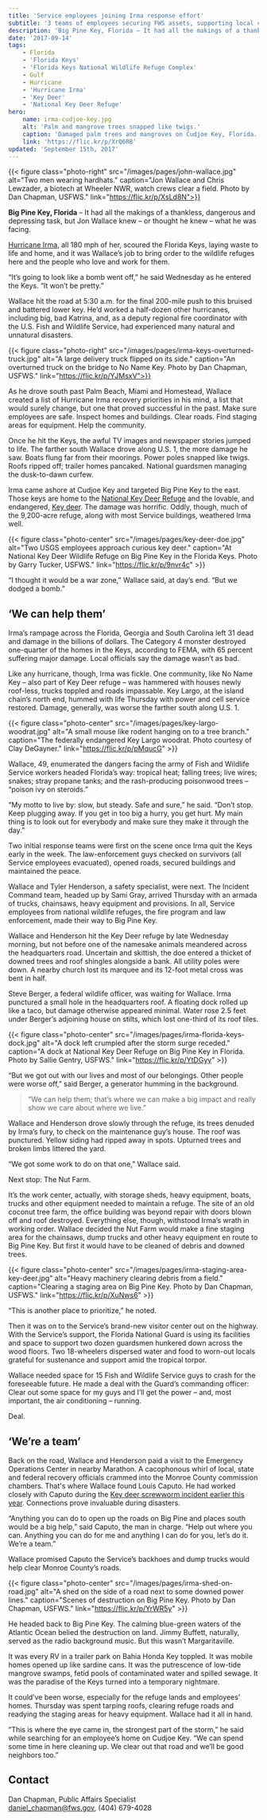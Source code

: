 ```yaml
---
title: 'Service employees joining Irma response effort'
subtitle: '3 teams of employees securing FWS assets, supporting local citizens and communities in Florida'
description: 'Big Pine Key, Florida – It had all the makings of a thankless, dangerous and depressing task, but Jon Wallace knew – or thought he knew – what he was facing.'
date: '2017-09-14'
tags:
    - Florida
    - 'Florida Keys'
    - 'Florida Keys National Wildlife Refuge Complex'
    - Gulf
    - Hurricane
    - 'Hurricane Irma'
    - 'Key Deer'
    - 'National Key Deer Refuge'
hero:
    name: irma-cudjoe-key.jpg
    alt: 'Palm and mangrove trees snapped like twigs.'
    caption: 'Damaged palm trees and mangroves on Cudjoe Key, Florida. Photo by Glenn Fawcett, U.S. Customs and Border Protection.'
    link: 'https://flic.kr/p/XrQ6RB'
updated: 'September 15th, 2017'
---
```


{{< figure class="photo-right" src="/images/pages/john-wallace.jpg" alt="Two men wearing hardhats." caption="Jon Wallace and Chris Lewzader, a biotech at Wheeler NWR, watch crews clear a field. Photo by Dan Chapman, USFWS." link="https://flic.kr/p/XsLd8N">}} 

**Big Pine Key, Florida** – It had all the makings of a thankless, dangerous and depressing task, but Jon Wallace knew – or thought he knew – what he was facing.

[Hurricane Irma](https://www.fws.gov/hurricane/irma), all 180 mph of her, scoured the Florida Keys, laying waste to life and home, and it was Wallace’s job to bring order to the wildlife refuges here and the people who love and work for them.

“It’s going to look like a bomb went off,” he said Wednesday as he entered the Keys. “It won’t be pretty.”

Wallace hit the road at 5:30 a.m. for the final 200-mile push to this bruised and battered lower key. He’d worked a half-dozen other hurricanes, including big, bad Katrina, and, as a deputy regional fire coordinator with the U.S. Fish and Wildlife Service, had experienced many natural and unnatural disasters.

{{< figure class="photo-right" src="/images/pages/irma-keys-overturned-truck.jpg" alt="A large delivery truck flipped on its side." caption="An overturned truck on the bridge to No Name Key. Photo by Dan Chapman, USFWS." link="https://flic.kr/p/YJMsxV">}} 

As he drove south past Palm Beach, Miami and Homestead, Wallace created a list of Hurricane Irma recovery priorities in his mind, a list that would surely change, but one that proved successful in the past. Make sure employees are safe. Inspect homes and buildings. Clear roads. Find staging areas for equipment. Help the community.

Once he hit the Keys, the awful TV images and newspaper stories jumped to life. The farther south Wallace drove along U.S. 1, the more damage he saw. Boats flung far from their moorings. Power poles snapped like twigs. Roofs ripped off; trailer homes pancaked. National guardsmen managing the dusk-to-dawn  curfew.

Irma came ashore at Cudjoe Key and targeted Big Pine Key to the east. Those keys are home to the [National Key Deer Refuge](https://www.fws.gov/refuge/National_Key_Deer_Refuge/) and the lovable, and endangered, [Key deer](https://www.fws.gov/refuge/National_Key_Deer_Refuge/wildlife_and_habitat/key_deer.html). The damage was horrific. Oddly, though, much of the 9,200-acre refuge, along with most Service buildings, weathered Irma well.

{{< figure class="photo-center" src="/images/pages/key-deer-doe.jpg" alt="Two USGS employees approach curious key deer." caption="At National Key Deer Wildlife Refuge on Big Pine Key in the Florida Keys.  Photo by Garry Tucker, USFWS." link="https://flic.kr/p/9nvr4c" >}}

“I thought it would be a war zone,” Wallace said, at day’s end. “But we dodged a bomb.”

## ‘We can help them’

Irma’s rampage across the Florida, Georgia and South Carolina left 31 dead and damage in the billions of dollars. The Category 4 monster destroyed one-quarter of the homes in the Keys, according to FEMA, with 65 percent suffering major damage. Local officials say the damage wasn’t as bad.

Like any hurricane, though, Irma was fickle. One community, like No Name Key – also part of Key Deer refuge – was hammered with houses newly roof-less, trucks toppled and roads impassable. Key Largo, at the island chain’s north end, hummed with life Thursday with power and cell service restored. Damage, generally, was worse the farther south along U.S. 1.

{{< figure class="photo-center" src="/images/pages/key-largo-woodrat.jpg" alt="A small mouse like rodent hanging on to a tree branch." caption="The federally endangered Key Largo woodrat. Photo courtesy of Clay DeGayner." link="https://flic.kr/p/pMqucG" >}}

Wallace, 49, enumerated the dangers facing the army of Fish and Wildlife Service workers headed Florida’s way: tropical heat; falling trees; live wires; snakes; stray propane tanks;  and the rash-producing poisonwood trees – “poison ivy on steroids.”

“My motto to live by: slow, but steady. Safe and sure,” he said. “Don’t stop. Keep plugging away. If you get in too big a hurry, you get hurt. My main thing is to look out for everybody and make sure they make it through the day.”

Two initial response teams were first on the scene once Irma quit the Keys early in the week. The law-enforcement guys checked on survivors (all Service employees evacuated), opened roads, secured buildings and maintained the peace.

Wallace and Tyler Henderson, a safety specialist, were next. The Incident Command team, headed up by Sami Gray, arrived Thursday with an armada of trucks, chainsaws, heavy equipment and provisions. In all, Service employees from national wildlife refuges, the fire program and law enforcement, made their way to Big Pine Key.

Wallace and Henderson hit the Key Deer refuge by late Wednesday morning, but not before one of the namesake animals meandered across the headquarters road. Uncertain and skittish, the doe entered a thicket of downed trees and roof shingles alongside a bank. All utility poles were down. A nearby church lost its marquee and its 12-foot metal cross was bent in half.

Steve Berger, a federal wildlife officer, was waiting for Wallace. Irma punctured a small hole in the headquarters roof. A floating dock rolled up like a taco, but damage otherwise appeared minimal. Water rose 2.5 feet under Berger’s adjoining house on stilts, which lost one-third of its roof tiles.

{{< figure class="photo-center" src="/images/pages/irma-florida-keys-dock.jpg" alt="A dock left crumpled after the storm surge receded." caption="A dock at National Key Deer Refuge on Big Pine Key in Florida.  Photo by Sallie Gentry, USFWS." link="https://flic.kr/p/YtDGyy" >}}

“But we got out with our lives and most of our belongings. Other people were worse off,” said Berger, a generator humming in the background. 

> “We can help them; that’s where we can make a big impact and really show we care about where we live.”

Wallace and Henderson drove slowly through the refuge, its trees denuded by Irma’s fury, to check on the maintenance guy’s house. The roof was punctured. Yellow siding had ripped away in spots. Upturned trees and broken limbs littered the yard.

“We got some work to do on that one,” Wallace said.

Next stop: The Nut Farm.

It’s the work center, actually, with storage sheds, heavy equipment, boats, trucks and other equipment needed to maintain a refuge. The site of an old coconut tree farm, the office building was beyond repair with doors blown off and roof destroyed. Everything else, though, withstood Irma’s wrath in working order.
Wallace decided the Nut Farm would make a fine staging area for the chainsaws, dump trucks and other heavy equipment en route to Big Pine Key. But first it would have to be cleaned of debris and downed trees.

{{< figure class="photo-center" src="/images/pages/irma-staging-area-key-deer.jpg" alt="Heavy machinery clearing debris from a field." caption="Clearing a staging area on Big Pine Key. Photo by Dan Chapman, USFWS." link="https://flic.kr/p/XuNws6" >}}

“This is another place to prioritize,” he noted.

Then it was on to the Service’s brand-new visitor center out on the highway.  With the Service’s support, the Florida National Guard is using its facilities and space to support two dozen guardsmen hunkered down across the wood floors. Two 18-wheelers dispersed water and food to worn-out locals grateful for sustenance and support amid the tropical torpor.

Wallace needed space for 15 Fish and Wildlife Service guys to crash for the foreseeable future. He made a deal with the Guard’s commanding officer:   Clear out some space for my guys and I’ll get the power – and, most important, the air conditioning – running.

Deal.

## ‘We’re a team’

Back on the road, Wallace and Henderson paid a visit to the Emergency Operations Center in nearby Marathon. A cacophonous whirl of local, state and federal recovery officials crammed into the Monroe County commission chambers. That's where Wallace found Louis Caputo. He had worked closely with Caputo during the [Key deer screwworm incident earlier this year](/articles/whats-old-is-new-again-new-world-screwworm/). Connections prove invaluable during disasters.

“Anything you can do to open up the roads on Big Pine and places south would be a big help,” said Caputo, the man in charge. “Help out where you can. Anything you can do for me and anything I can do for you, let’s do it. We’re a team.”

Wallace promised Caputo the Service’s backhoes and dump trucks would help clear Monroe County’s roads.

{{< figure class="photo-center" src="/images/pages/irma-shed-on-road.jpg" alt="A shed on the side of a road next to some downed power lines." caption="Scenes of destruction on Big Pine Key. Photo by Dan Chapman, USFWS." link="https://flic.kr/p/YrWR5y" >}}

He headed back to Big Pine Key. The calming blue-green waters of the Atlantic Ocean belied the destruction on land. Jimmy Buffett, naturally, served as the radio background music. But this wasn’t Margaritaville.

It was every RV in a trailer park on Bahia Honda Key toppled. It was mobile homes opened up like sardine cans. It was the putrescence of low-tide mangrove swamps, fetid pools of contaminated water and spilled sewage. It was the paradise of the Keys turned into a temporary nightmare.

It could’ve been worse, especially for the refuge lands and employees’ homes. Thursday was spent tarping roofs, clearing refuge roads and readying the staging areas for heavy equipment. Wallace had it all in hand.

“This is where the eye came in, the strongest part of the storm,” he said while searching for an employee’s home on Cudjoe Key. “We can spend some time in here cleaning up. We clear out that road and we’ll be good neighbors too.”

## Contact

Dan Chapman, Public Affairs Specialist  
[daniel_chapman@fws.gov](mailto:daniel_chapman@fws.gov), (404) 679-4028  
